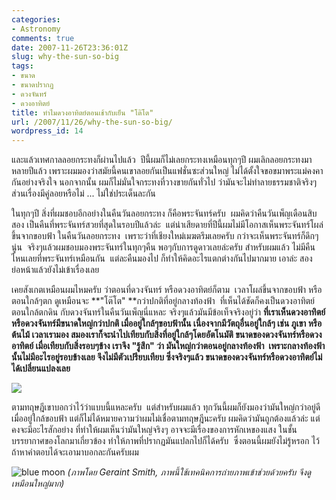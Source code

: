 ```yaml
---
categories:
- Astronomy
comments: true
date: 2007-11-26T23:36:01Z
slug: why-the-sun-so-big
tags:
- ขนาด
- ขนาดปรากฏ
- ดวงจันทร์
- ดวงอาทิตย์
title: ทำไมดวงอาทิตย์ตอนเช้ากับเย็น "โต๊โต"
url: /2007/11/26/why-the-sun-so-big/
wordpress_id: 14
---
```


และแล้วเทศกาลลอยกระทงก็ผ่านไปแล้ว  ปีนี้ผมก็ไม่เลยกระทงเหมือนทุกๆปี ผมเลิกลอยกระทงมาหลายปีแล้ว เพราะผมมองว่าสมัยนี้คนเขาลอยกันเป็นแฟชั่นซะส่วนใหญ่ ไม่ได้ตั้งใจขอขมาพระแม่คงคากันอย่างจริงใจ นอกจากนั้น ผมก็ไม่มั่นใจกระทงที่วางขายกันทั่วไป ว่ามันจะไม่ทำลายธรรมชาติจริงๆ ส่วนเรื่องมีคู่ลอยหรือไม่ ... ไม่ใช่ประเด็นละกัน

ในทุกๆปี สิ่งที่ผมชอบอีกอย่างในคืนวันลอยกระทง ก็คือพระจันทร์ครับ  ผมคิดว่าคืนวันเพ็ญเดือนสิบสอง เป็นคืนที่พระจันทร์สวยที่สุดในรอบปีแล้วล่ะ  แต่น่าเสียดายที่ปีนี้ผมไม่มีโอกาสเห็นพระจันทร์โผล่ขึ้นจากขอบฟ้า ในคืนวันลอยกระทง  เพราะว่าที่เชียงใหม่เมฆตรึมเลยครับ กว่าจะเห็นพระจันทร์ก็ดึกๆนู่น  จริงๆแล้วผมชอบมองพระจันทร์ในทุกๆคืน พอๆกับการดูดาวเลยล่ะครับ สำหรับผมแล้ว ไม่มีคืนไหนเลยที่พระจันทร์เหมือนกัน  แต่ละคืนมองไป ก็ทำให้คิดอะไรแตกต่างกันไปมากมาย เอาล่ะ สองย่อหน้าแล้วยังไม่เข้าเรื่องเลย

เคยสังเกตเหมือนผมไหมครับ ว่าตอนที่ดวงจันทร์ หรือดวงอาทิตย์ก็ตาม  เวลาโผล่ขึ้นจากขอบฟ้า หรือตอนใกล้ๆตก ดูเหมือนจะ **"โต๊โต" **กว่าปกติที่อยู่กลางท้องฟ้า  ที่เห็นได้ชัดก็คงเป็นดวงอาทิตย์ตอนใกล้ตกดิน กับดวงจันทร์ในคืนวันเพ็ญนี่แหละ จริงๆแล้วมันมีข้อเท็จจริงอยู่ว่า **ที่เราเห็นดวงอาทิตย์หรือดวงจันทร์มีขนาดใหญ่กว่าปกติ เมื่ออยู่ใกล้ๆขอบฟ้านั้น เนื่องจากมีวัตถุอื่นอยู่ใกล้ๆ เช่น ภูเขา หรือต้นไม้ เวลาเรามอง สมองเราก็จะนำไปเทียบกับสิ่งที่อยู่ใกล้ๆโดยอัตโนมัติ ขนาดของดวงจันทร์หรือดวงอาทิตย์ เมื่อเทียบกับสิ่งรอบๆข้าง เราจึง "รู้สึก" ว่า มันใหญ่กว่าตอนอยู่กลางท้องฟ้า  เพราะกลางท้องฟ้านั้นไม่มีอะไรอยู่รอบข้างเลย จึงไม่มีตัวเปรียบเทียบ ซึ่งจริงๆแล้ว ขนาดของดวงจันทร์หรือดวงอาทิตย์ไม่ได้เปลี่ยนแปลงเลย**

[![](http://files.armno.in.th/uploads/2007/11/3677581820_7363c425a4_z.jpg)](http://files.armno.in.th/uploads/2007/11/3677581820_7363c425a4_z.jpg)

ตามทฤษฎีเขาบอกว่าไว้ว่าแบบนี้แหละครับ  แต่สำหรับผมแล้ว ทุกวันนี้ผมก็ยังมองว่ามันใหญ่กว่าอยู่ดี เมื่ออยู่ใกล้ขอบฟ้า แต่ก็ไม่ได้หมายความว่าผมไม่เชื่อตามทฤษฎีนะครับ ผมคิดว่ามันถูกต้องแล้วล่ะ แต่คงจะมีอะไรสักอย่าง ที่ทำให้ผมเห็นว่ามันใหญ่จริงๆ อาจจะมีเรื่องของการหักเหของแสง ในชั้นบรรยากาศของโลกมาเกี่ยวข้อง ทำให้ภาพที่ปรากฏมันแปลกไปก็ได้ครับ  ซึ่งตอนนี้ผมยังไม่รู้หรอก ไว้ถ้าหาคำตอบได้จะเอามาบอกละกันครับผม


![blue moon](http://www.geraintsmith.com/potd/images29/blue_moon1_4826.jpg)
_(ภาพโดย Geraint Smith, ภาพนี้ใช้เทคนิคการถ่ายภาพเข้าช่วยด้วยครับ จึงดูเหมือนใหญ่มาก)_

